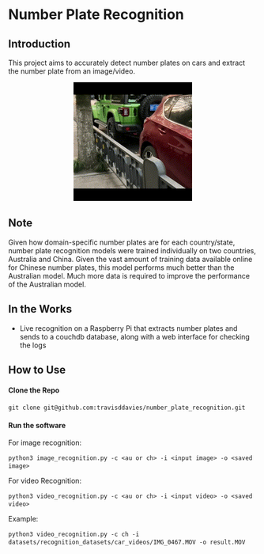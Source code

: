 # Number Plate Recognition
## Introduction
This project aims to accurately detect number plates on cars and extract the
number plate from an image/video.

<p align="center">
  <img src="assets/result.gif" alt="Alt Text">
</p>

## Note
Given how domain-specific number plates are for each country/state, number
plate recognition models were trained individually on two countries, Australia
and China. Given the vast amount of training data available online for Chinese
number plates, this model performs much better than the Australian model. Much
more data is required to improve the performance of the Australian model.

## In the Works
- Live recognition on a Raspberry Pi that extracts number plates and sends to
a couchdb database, along with a web interface for checking the logs

## How to Use

#### Clone the Repo
```
git clone git@github.com:travisddavies/number_plate_recognition.git
```
#### Run the software

For image recognition:

```
python3 image_recognition.py -c <au or ch> -i <input image> -o <saved image>
```

For video Recognition:

```
python3 video_recognition.py -c <au or ch> -i <input video> -o <saved video>
```

Example:
```
python3 video_recognition.py -c ch -i datasets/recognition_datasets/car_videos/IMG_0467.MOV -o result.MOV
```

